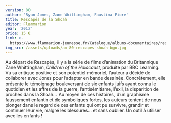 ```yaml
---
version: 80
author: 'Ryan Jones, Zane Whittingham, Faustina Fiore'
title: Rescapés de la Shoah
editor: Flammarion
year: '2017'
price: 15 €
link: >-
  https://www.flammarion-jeunesse.fr/Catalogue/albums-documentaires/rescapes-de-la-shoah
img_src: /assets/uploads/am-80-rescapes-shoah-bgo.jpg
---
```

Au départ de Rescapés, il y a la série de films d’animation du Britannique Zane Whittingham, _Children of the Holocaust_, produite par BBC Learning. Vu sa critique positive et son potentiel mémoriel, l’auteur a décidé de collaborer avec Jones pour l’adapter en bande dessinée. Concrètement, elle présente le témoignage bouleversant de six enfants juifs ayant connu le quotidien et les affres de la guerre, l’antisémitisme, l’exil, la disparition de proches dans la Shoah… Au moyen de ces histoires, d’un graphisme faussement enfantin et de symboliques fortes, les auteurs tentent de nous plonger dans le regard de ces enfants qui ont pu survivre, grandir et continuer leur vie, malgré les blessures… et sans oublier. Un outil à utiliser avec les enfants !
